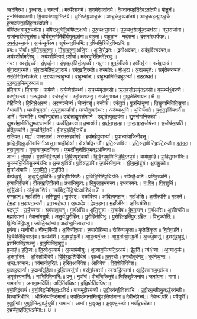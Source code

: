 

  
ऋद॑गि॒त्था। इ॒त्थास:। समर्त्य॑:। मर्त्य॑श्शश॒मे। श॒श॒मेदे॒वता॑तये। दे॒वता॑तय॒इति॑दे॒वऽता॑तये॥ योनू॒नं। नू॒नम्मि॑त्रावरुणौ। मि॒त्रावरु॑णाव॒भिष्ट॑ये। अ॒भिष्ट॑य॒आच॒क्रे। आच॒क्रेह॒व्यदा॑तये। आच॒क्रइत्या॒ऽच॒क्रे। ह॒व्यदा॑तय॒इति॑ह॒व्यऽदा॑तये॥  
वर्षि॑ष्ठक्षत्रावुरु॒चक्ष॑सा। वर्षि॑ष्ठक्ष॒त्रेति॒वर्षि॑ष्टऽक्षत्रौ। उ॒रु॒चक्ष॑सा॒नरा॑। उ॒रु॒चक्ष॒सेत्यु॑रु॒ऽचक्ष॑सा। नरा॒राजा॑ना। राजा॑नादीर्घ॒श्रुत्त॑मा। दी॒र्घ॒श्रुत्त॒मेति॑दी॒र्घ॒श्रुत्ऽत॑मा॥ बा॒हुता॑। बा॒हुता॒न। नदं॒सना॑। दं॒सना॑रथर्ययत:। र॒थ॒र्य॒त॒स्सा॒कं। सा॒कंसूर्य॑स्य। सूर्य॑स्यर॒श्मिभि॑:। र॒श्मिभि॒रिति॑र॒श्मिऽभि॑:॥  
प्रय:। योवां॑। वां॒मि॒त्रा॒व॒रु॒णा॒। मि॒त्रा॒व॒रु॒णा॒अजि॒र:। अ॒जि॒रोदू॒त:। दू॒तोअद्र॑वत्। अद्र॑व॒दित्यद्र॑वत्॥ अय॑श्शीर्षा॒मदे॑रघु:। अय॑श्शी॒र्षेत्यय॑:ऽशीर्षा। मदे॑रघु॒रिति॒मदे॑ऽरघु:॥  
नय:। यस्सं॒पृच्छे॑। सं॒पृच्छे॒न। सं॒पृच्छ॒इति॑सं॒ऽपृच्छे॑। नपुन॑:। पुन॒र्हवी॑तवे। हवी॑तवे॒न। नसं॑वा॒दाय॑। सं॒वा॒दाय॒रम॑ते। सं॒वा॒दायेति॑सं॒ऽवा॒दाय॑। रम॑त॒इति॒रम॑ते॥ तस्मा॑न्न:। नो॒अ॒द्य। अ॒द्यसमृ॑ते:। समृ॑तेरुरुष्यतं। समृ॑ते॒रिति॒संऽऋ॑ते:। उ॒रु॒ष्य॒तम्बा॒हुभ्यां॑। बा॒हुभ्या॑न्न:। बा॒हुभ्या॒मिति॑बा॒हुऽभ्यां॑। न॒उ॒रु॒ष्य॒तं॒। उ॒रु॒ष्य॒त॒मित्यु॑रुष्यतं॥  
प्रमि॒त्राय॑। मि॒त्राय॒प्र। प्रार्य॒म्णॆ। अ॒र्य॒म्णेस॑च॒थ्यं॑। स॒च॒थ्य॑मृतावसो। ऋ॒त॒व॒सो॒इत्यृ॑तऽवसो॥ व॒रू॒थ्यं॑१॒॑वरु॑णॆ। वरु॑णे॒छन्ध्यं॑। छन्ध्यं॒वच॑:। वच॑स्तो॒त्रं। स्तो॒त्रंराज॑सु। राज॑सुगायत। गा॒य॒तेति॑गायत॥ 6 ॥  
तेहि॑न्विरे। हि॒न्वि॒रे॒अ॒रु॒णं। अ॒रु॒णञ्जेन्यं॑। जेन्यं॒वसु॑। वस्वेकं॑। एकं॑पु॒त्रं। पु॒त्रन्ति॑सॄ॒॒णां। ति॒सॄ॒॒णामिति॑ति॒सॄ॒॒णां॥ तेधामा॑नि। धामा॑न्य॒मृता॑। अ॒मृता॒मर्त्या॑नां। मर्त्या॑ना॒मद॑ब्धा:। अद॑ब्धाअ॒भि। अ॒भिच॑क्षते। च॒क्ष॒त॒इति॑चक्षते॥  
आमे॑। मे॒वचां॑सि। वचां॒स्युद्य॑ता। उद्य॑ताद्यु॒मत्त॑मानि। उद्य॒तेत्युत्ऽय॑ता। द्यु॒मत्त॑मानि॒कर्त्वा॑। द्यु॒मत्त॑मा॒नीति॑द्यु॒मत्ऽत॑मानि। कर्त्वेति॒कर्त्वा॑॥ उ॒भाया॑तं। या॒तं॒ना॒स॒त्या॒। ना॒स॒त्या॒स॒जोष॑सा। स॒जोष॑सा॒प्रति॑। प्रति॑ह॒व्यानि॑। ह॒व्यानि॑वी॒तये॑। वी॒तय॒इति॑वी॒तये॑॥  
रा॒तिंयत्। यद्वां॑। वा॒म॒र॒क्षसं॑। अ॒र॒क्षसं॒हवा॑महे। हवा॑महेयु॒वाभ्यां॑। यु॒वाभ्यां॑वाजिनीवसू। वा॒जि॒नी॒व॒सू॒इति॑वाजिनीऽवसू॥ प्राचीं॒होत्रां॑। होत्रां॑प्रति॒रन्तौ॑। प्र॒ति॒रन्ता॑वितं। प्र॒ति॒रन्ता॒विति॑प्र॒ऽति॒रन्तौ॑। इ॒तं॒न॒रा॒। न॒रा॒गृ॒णा॒ना। गृ॒णा॒नाज॒मद॑ग्निना। ज॒मद॑ग्नि॒नेति॑ज॒मत्ऽअ॑ग्निना॥  
आन॑:। नो॒य॒ज्ञं। य॒ज्ञन्दि॑वि॒स्पृशं॑। दि॒वि॒स्पृशं॒वायो॑। दि॒वि॒स्पृश॒मिति॑दि॒वि॒ऽस्पृशं॑। वायो॑या॒हि। या॒हिसु॒मन्म॑भि:। सु॒मन्म॑भि॒रिति॑सु॒मन्म॑ऽभि:॥ अ॒न्त:प॒वित्रे॑। प॒वित्र॑उ॒परि॑। उ॒परि॑श्रीणा॒न:। श्री॒णा॒नो॒३॒॑यं। अ॒यंशु॒क्रो। शु॒क्रोअ॑यामि। अ॒या॒मि॒ते॒। त॒इति॑ते॥  
वेत्य॑ध्व॒र्यु:। अ॒ध्व॒र्यु:प॒थिभि॑:। प॒थिभी॒रजि॑ष्ठै:। प॒थिभि॒रिति॑प॒थिऽभि॑:। रजि॑ष्ठै॒:प्रति॑। प्रति॑ह॒व्यानि॑। ह॒व्यानि॑वी॒तये॑। वी॒तय॒इति॑वी॒तये॑॥ अधा॑नियुत्व:। नि॒यु॒त्व॒उ॒भय॑स्य। उ॒भय॑स्यन:। न॒:पि॒ब॒। पि॒ब॒शुचिं॑। शुचिं॒सोमं॑। सोमं॒गवा॑शिरं। गवा॑शिर॒मिति॒गोऽआ॑शिरं॥ 7 ॥  
बण्म॒हान्। म॒हाँअ॑सि। अ॒सि॒सू॒र्य॒। सू॒र्य॒बट्। बळा॑दित्य। आ॒दि॒त्य॒म॒हान्। म॒हाँअ॑सि। अ॒सीत्य॑सि॥ म॒हस्ते॑। ते॒म॒ह:। म॒ह:प॑न॒स्यते॑। प॒न॒स्यते॒ध्दा। अ॒ध्दादे॑व। दे॒वम॒हान्। म॒हाँअ॑सि। अ॒सित्य॑सि॥  
बट्सू॑र्य। सू॒र्य॒श्रव॑सा। श्रव॑साम॒हान्। म॒हाँअ॑सि। अ॒सि॒स॒त्रा। स॒त्रादे॑व। दे॒व॒म॒हान्। म॒हाँअ॑सि। अ॒सीत्य॑सि॥ म॒ह्नादे॒वानां॑। दे॒वाना॑मसु॒र्य॑:। अ॒सु॒र्य॑:पु॒रोहि॑त:। पु॒रोहि॑तोवि॒भु:। पु॒रोहि॑त॒इति॑पु॒र:ऽहि॑त:। वि॒भुज्योति॑:। वि॒भ्विति॑वि॒ऽभु। ज्योति॒रदा॑भ्यं। अदा॑भ्य॒मित्यदा॑भ्यं॥  
इ॒यंया। यानीची॑। नीच्य॒र्किणी॑। अ॒र्किणी॑रू॒पा। रू॒पारोहि॑ण्या। रोहि॑ण्याकृ॒ता। कृ॒तेति॑कृ॒ता॥ चि॒त्रेव॒प्रति॑। चि॒त्रेवेति॑चि॒त्राऽइ॑व। प्रत्य॑दर्शि। अ॒द॒र्श्या॒य॒ती। आ॒य॒त्य१॒॑न्त:। आ॒य॒तीत्या॒ऽय॒ती। अ॒न्तर्द॒शसु॑। द॒शसु॑बा॒हुषु॑। द॒शस्विति॑द॒शऽसु॑। बा॒हुष्विति॑बा॒हुषु॑॥  
प्र॒जाह॑। ह॒ति॒स्र:। ति॒स्रोअ॒त्यायं॑। अ॒त्याय॑मीयु:। अ॒त्याय॒मित्य॑ति॒ऽआयं॑। ई॒यु॒र्नि। न्य॑१॒॑न्या:। अ॒न्याअ॒र्कं। अ॒र्कम॒भित॑:। अ॒भितो॑विविश्रे। वि॒वि॒श्र॒इति॑विविश्रे॥ बृ॒हध्द॑। ह॒त॒स्थौ। त॒स्थौभुव॑नेषु। भुव॑नेष्व॒न्त:। अ॒न्त:पव॑मान:। पव॑मानोह॒रित॑:। ह॒रित॒आवि॑वेश। आवि॑वेश। वि॒वे॒शेति॑विवेश॥  
मा॒तारु॒द्राणां॑। रु॒द्राणां॑दुहि॒ता। दु॒हि॒तावसू॑नां। वसू॑नां॒स्वसा॑। स्वसा॑दि॒त्यानां॑। आ॒दि॒त्याना॑म॒मृत॑स्य। अ॒मृत॑स्य॒नाभि॑:। नाभि॒रिति॒नाभि॑:॥ प्रनु। नुवो॑चं। वो॒चं॒चि॒कि॒तुषे॑। चि॒कि॒तुषे॒जना॑य। जना॑य॒मा। मागां। गामना॑गां। अना॑गा॒मदि॑तिं। अदि॑तिंवधिष्ट। व॒धि॒ष्टेति॑वधिष्ट॥  
व॒चो॒विदं॒वाचं॑। व॒चो॒विद॒मिति॑व॒च॒:ऽविदं॑। वाच॑मुदी॒रय॑न्ती। उ॒दी॒रय॑न्ती॒विश्वा॑भि:। उ॒दी॒रय॒न्तीत्यु॒त्ऽई॒रय॑न्ती। विश्वा॑भिर्धी॒भि:। धी॒भिरु॑प॒तिष्ठ॑मानां। उ॒प॒तिष्ठ॑माना॒मित्यु॑प॒ऽतिष्ठ॑मानां॥ दे॒वीन्दे॒वेभ्य॑:। दे॒वेभ्य॒:परि॑। पर्ये॒युषीं॑। ए॒युषीं॒गां। ए॒युषी॒मित्या॒ऽई॒युषीं॑। गामामा॑। आमा॑। मा॒वृ॒क्त॒। अ॒वृ॒क्त॒मर्त्य॑:। मर्यो॑द॒भ्रचे॑ता:। द॒भ्रचे॑ता॒इति॑द॒भ्रऽचे॑ता:॥ 8 ॥  
